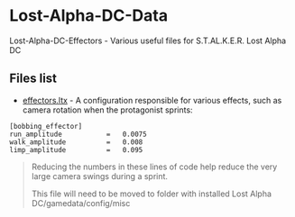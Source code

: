 # Lost-Alpha-DC-Data
Lost-Alpha-DC-Effectors - Various useful files for S.T.AL.K.E.R. Lost Alpha DC

## Files list
* [effectors.ltx](https://github.com/rzc0d3r/Lost-Alpha-DC-Data/blob/main/gamedata/config/misc/effectors.ltx) - A configuration responsible for various effects, such as camera rotation when the protagonist sprints:
```
[bobbing_effector]
run_amplitude			=	0.0075
walk_amplitude			=	0.008
limp_amplitude			=	0.095
```
> Reducing the numbers in these lines of code help reduce the very large camera swings during a sprint.
>
> This file will need to be moved to folder with installed Lost Alpha DC/gamedata/config/misc
